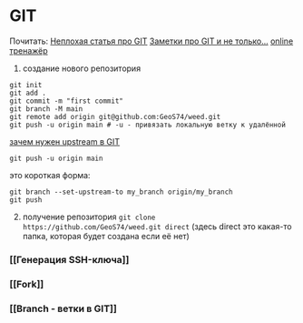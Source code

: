 # GIT

Почитать:
[Неплохая статья про GIT](https://techrocks.ru/2022/02/02/git-github-learning-games/)
[Заметки про GIT и не только...](https://github.com/rsajob/docs/wiki/#git)
[online тренажёр](https://learngitbranching.js.org/?locale=ru_RU)



1) создание нового репозитория
```
git init
git add .
git commit -m "first commit"
git branch -M main
git remote add origin git@github.com:GeoS74/weed.git
git push -u origin main # -u - привязать локальную ветку к удалённой
```

[зачем нужен upstream в GIT](https://stackoverflow.com/questions/17122245/what-is-a-git-upstream)

```
git push -u origin main
```
это короткая форма:
```
git branch --set-upstream-to my_branch origin/my_branch
git push
```


2) получение репозитория
`git clone https://github.com/GeoS74/weed.git direct` (здесь direct это какая-то папка, которая будет создана если её нет)

### [[Генерация SSH-ключа]]

### [[Fork]]

### [[Branch - ветки в GIT]]